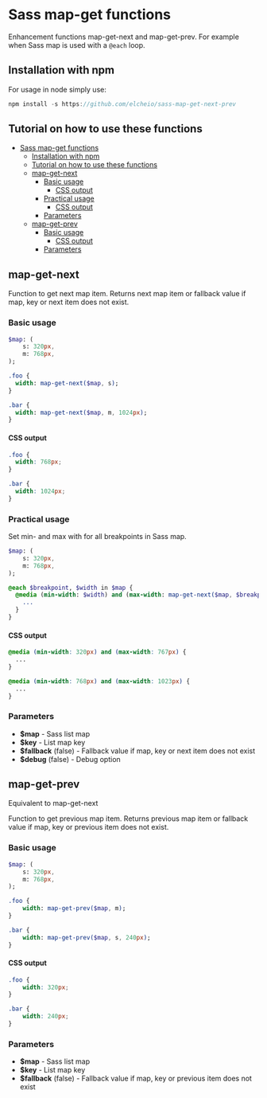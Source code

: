 # Sass map-get functions

Enhancement functions map-get-next and map-get-prev.
For example when Sass map is used with a `@each` loop.

## Installation with npm

For usage in node simply use:
```js
npm install -s https://github.com/elcheio/sass-map-get-next-prev
```

## Tutorial on how to use these functions
- [Sass map-get functions](#sass-map-get-functions)
  - [Installation with npm](#installation-with-npm)
  - [Tutorial on how to use these functions](#tutorial-on-how-to-use-these-functions)
  - [map-get-next](#map-get-next)
    - [Basic usage](#basic-usage)
      - [CSS output](#css-output)
    - [Practical usage](#practical-usage)
      - [CSS output](#css-output-1)
    - [Parameters](#parameters)
  - [map-get-prev](#map-get-prev)
    - [Basic usage](#basic-usage-1)
      - [CSS output](#css-output-2)
    - [Parameters](#parameters-1)

## map-get-next

Function to get next map item.
Returns next map item or fallback value if map, key or next item does not exist.

### Basic usage

```sass
$map: (
    s: 320px,
    m: 768px,
);

.foo {
  width: map-get-next($map, s);
}

.bar {
  width: map-get-next($map, m, 1024px);
}
```

#### CSS output

```css
.foo {
  width: 768px;
}

.bar {
  width: 1024px;
}
```

### Practical usage

Set min- and max with for all breakpoints in Sass map.

```sass
$map: (
    s: 320px,
    m: 768px,
);

@each $breakpoint, $width in $map {
  @media (min-width: $width) and (max-width: map-get-next($map, $breakpoint, 1024px) - 1px) {
    ...
  }
}
```

#### CSS output

```css
@media (min-width: 320px) and (max-width: 767px) {
  ...
}

@media (min-width: 768px) and (max-width: 1023px) {
  ...
}
```

### Parameters

* **$map** - Sass list map
* **$key** - List map key
* **$fallback** (false) - Fallback value if map, key or next item does not exist
* **$debug** (false) - Debug option

## map-get-prev

Equivalent to map-get-next

Function to get previous map item.
Returns previous map item or fallback value if map, key or previous item does not exist.

### Basic usage

```sass
$map: (
    s: 320px,
    m: 768px,
);

.foo {
    width: map-get-prev($map, m);
}

.bar {
    width: map-get-prev($map, s, 240px);
}
```

#### CSS output

```css
.foo {
    width: 320px;
}

.bar {
    width: 240px;
}
```

### Parameters

* **$map** - Sass list map
* **$key** - List map key
* **$fallback** (false) - Fallback value if map, key or previous item does not exist
